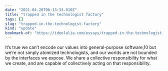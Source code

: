 ```yaml
---
date: "2021-04-20T06:13:33.010Z"
title: "trapped in the technologist factory"
tags: []
slug: "trapped-in-the-technologist-factory"
kind: "update"
bookmark-of: "https://ideolalia.com/essays/trapped-in-the-technologist-factory.html"
---
```

It’s true we can’t encode our values into general-purpose software,10 but we’re not simply atomized technologists, and our worlds are not bounded by the interfaces we expose. We share a collective responsibility for what we create, and are capable of collectively acting on that responsibility.